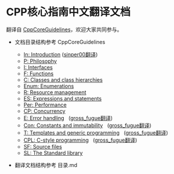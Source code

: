 # CPP核心指南中文翻译文档

翻译自 [CppCoreGuidelines](http://isocpp.github.io/CppCoreGuidelines/CppCoreGuidelines#inaims-aims)，欢迎大家共同参与。

- 文档目录结构参考 CppCoreGuidelines
    * [In: Introduction](http://isocpp.github.io/CppCoreGuidelines/CppCoreGuidelines#S-introduction)    ([sinper00翻译](https://github.com/sniper00))
    * [P: Philosophy](http://isocpp.github.io/CppCoreGuidelines/CppCoreGuidelines#S-philosophy)
    * [I: Interfaces](http://isocpp.github.io/CppCoreGuidelines/CppCoreGuidelines#S-interfaces)
    * [F: Functions](http://isocpp.github.io/CppCoreGuidelines/CppCoreGuidelines#S-functions)
    * [C: Classes and class hierarchies](http://isocpp.github.io/CppCoreGuidelines/CppCoreGuidelines#S-class)
    * [Enum: Enumerations](http://isocpp.github.io/CppCoreGuidelines/CppCoreGuidelines#S-enum)
    * [R: Resource management](http://isocpp.github.io/CppCoreGuidelines/CppCoreGuidelines#S-resource)
    * [ES: Expressions and statements](http://isocpp.github.io/CppCoreGuidelines/CppCoreGuidelines#S-expr)
    * [Per: Performance](http://isocpp.github.io/CppCoreGuidelines/CppCoreGuidelines#S-performance)
    * [CP: Concurrency](http://isocpp.github.io/CppCoreGuidelines/CppCoreGuidelines#S-concurrency)
    * [E: Error handling](http://isocpp.github.io/CppCoreGuidelines/CppCoreGuidelines#S-errors)    ([gross_fugue翻译](https://github.com/farewell12?tab=stars))
    * [Con: Constants and immutability](http://isocpp.github.io/CppCoreGuidelines/CppCoreGuidelines#S-const)    ([gross_fugue翻译](https://github.com/farewell12?tab=stars))
    * [T: Templates and generic programming](http://isocpp.github.io/CppCoreGuidelines/CppCoreGuidelines#S-templates)    ([gross_fugue翻译](https://github.com/farewell12?tab=stars))
    * [CPL: C-style programming](http://isocpp.github.io/CppCoreGuidelines/CppCoreGuidelines#S-cpl)    ([gross_fugue翻译](https://github.com/farewell12?tab=stars))
    * [SF: Source files](http://isocpp.github.io/CppCoreGuidelines/CppCoreGuidelines#S-source)
    * [SL: The Standard library](http://isocpp.github.io/CppCoreGuidelines/CppCoreGuidelines#S-stdlib)

- 翻译文档结构参考 目录.md
